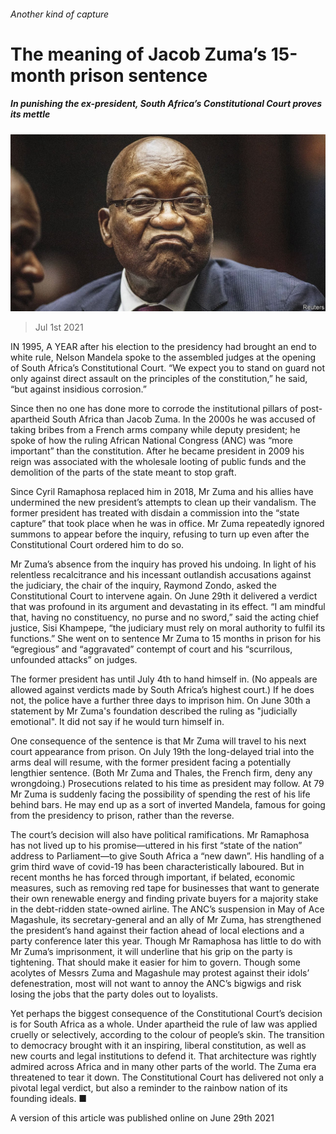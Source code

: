 ###### Another kind of capture

# The meaning of Jacob Zuma’s 15-month prison sentence 

##### In punishing the ex-president, South Africa’s Constitutional Court proves its mettle 

![image](images/20210703_map006.jpg) 

> Jul 1st 2021 

IN 1995, A YEAR after his election to the presidency had brought an end to white rule, Nelson Mandela spoke to the assembled judges at the opening of South Africa’s Constitutional Court. “We expect you to stand on guard not only against direct assault on the principles of the constitution,” he said, “but against insidious corrosion.”

Since then no one has done more to corrode the institutional pillars of post-apartheid South Africa than Jacob Zuma. In the 2000s he was accused of taking bribes from a French arms company while deputy president; he spoke of how the ruling African National Congress (ANC) was “more important” than the constitution. After he became president in 2009 his reign was associated with the wholesale looting of public funds and the demolition of the parts of the state meant to stop graft.


Since Cyril Ramaphosa replaced him in 2018, Mr Zuma and his allies have undermined the new president’s attempts to clean up their vandalism. The former president has treated with disdain a commission into the “state capture” that took place when he was in office. Mr Zuma repeatedly ignored summons to appear before the inquiry, refusing to turn up even after the Constitutional Court ordered him to do so.

Mr Zuma’s absence from the inquiry has proved his undoing. In light of his relentless recalcitrance and his incessant outlandish accusations against the judiciary, the chair of the inquiry, Raymond Zondo, asked the Constitutional Court to intervene again. On June 29th it delivered a verdict that was profound in its argument and devastating in its effect. “I am mindful that, having no constituency, no purse and no sword,” said the acting chief justice, Sisi Khampepe, “the judiciary must rely on moral authority to fulfil its functions.” She went on to sentence Mr Zuma to 15 months in prison for his “egregious” and “aggravated” contempt of court and his “scurrilous, unfounded attacks” on judges.

The former president has until July 4th to hand himself in. (No appeals are allowed against verdicts made by South Africa’s highest court.) If he does not, the police have a further three days to imprison him. On June 30th a statement by Mr Zuma's foundation described the ruling as "judicially emotional". It did not say if he would turn himself in.


One consequence of the sentence is that Mr Zuma will travel to his next court appearance from prison. On July 19th the long-delayed trial into the arms deal will resume, with the former president facing a potentially lengthier sentence. (Both Mr Zuma and Thales, the French firm, deny any wrongdoing.) Prosecutions related to his time as president may follow. At 79 Mr Zuma is suddenly facing the possibility of spending the rest of his life behind bars. He may end up as a sort of inverted Mandela, famous for going from the presidency to prison, rather than the reverse.

The court’s decision will also have political ramifications. Mr Ramaphosa has not lived up to his promise—uttered in his first “state of the nation” address to Parliament—to give South Africa a “new dawn”. His handling of a grim third wave of covid-19 has been characteristically laboured. But in recent months he has forced through important, if belated, economic measures, such as removing red tape for businesses that want to generate their own renewable energy and finding private buyers for a majority stake in the debt-ridden state-owned airline. The ANC’s suspension in May of Ace Magashule, its secretary-general and an ally of Mr Zuma, has strengthened the president’s hand against their faction ahead of local elections and a party conference later this year. Though Mr Ramaphosa has little to do with Mr Zuma’s imprisonment, it will underline that his grip on the party is tightening. That should make it easier for him to govern. Though some acolytes of Messrs Zuma and Magashule may protest against their idols’ defenestration, most will not want to annoy the ANC’s bigwigs and risk losing the jobs that the party doles out to loyalists.

Yet perhaps the biggest consequence of the Constitutional Court’s decision is for South Africa as a whole. Under apartheid the rule of law was applied cruelly or selectively, according to the colour of people’s skin. The transition to democracy brought with it an inspiring, liberal constitution, as well as new courts and legal institutions to defend it. That architecture was rightly admired across Africa and in many other parts of the world. The Zuma era threatened to tear it down. The Constitutional Court has delivered not only a pivotal legal verdict, but also a reminder to the rainbow nation of its founding ideals. ■

A version of this article was published online on June 29th 2021

